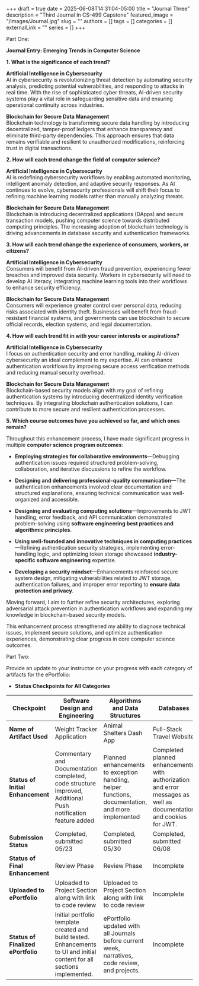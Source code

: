 +++ 
draft = true
date = 2025-06-08T14:31:04-05:00
title = "Journal Three"
description = "Third Journal In CS-499 Capstone"
featured_image = "/images/Journal.jpg"
slug = ""
authors = []
tags = []
categories = []
externalLink = ""
series = []
+++

Part One:

**Journal Entry: Emerging Trends in Computer Science**

**1. What is the significance of each trend?**

**Artificial Intelligence in Cybersecurity**  
AI in cybersecurity is revolutionizing threat detection by automating
security analysis, predicting potential vulnerabilities, and responding
to attacks in real time. With the rise of sophisticated cyber threats,
AI-driven security systems play a vital role in safeguarding sensitive
data and ensuring operational continuity across industries.

**Blockchain for Secure Data Management**  
Blockchain technology is transforming secure data handling by
introducing decentralized, tamper-proof ledgers that enhance
transparency and eliminate third-party dependencies. This approach
ensures that data remains verifiable and resilient to unauthorized
modifications, reinforcing trust in digital transactions.

**2. How will each trend change the field of computer science?**

**Artificial Intelligence in Cybersecurity**  
AI is redefining cybersecurity workflows by enabling automated
monitoring, intelligent anomaly detection, and adaptive security
responses. As AI continues to evolve, cybersecurity professionals will
shift their focus to refining machine learning models rather than
manually analyzing threats.

**Blockchain for Secure Data Management**  
Blockchain is introducing decentralized applications (DApps) and secure
transaction models, pushing computer science towards distributed
computing principles. The increasing adoption of blockchain technology
is driving advancements in database security and authentication
frameworks.

**3. How will each trend change the experience of consumers, workers, or
citizens?**

**Artificial Intelligence in Cybersecurity**  
Consumers will benefit from AI-driven fraud prevention, experiencing
fewer breaches and improved data security. Workers in cybersecurity will
need to develop AI literacy, integrating machine learning tools into
their workflows to enhance security efficiency.

**Blockchain for Secure Data Management**  
Consumers will experience greater control over personal data, reducing
risks associated with identity theft. Businesses will benefit from
fraud-resistant financial systems, and governments can use blockchain to
secure official records, election systems, and legal documentation.

**4. How will each trend fit in with your career interests or
aspirations?**

**Artificial Intelligence in Cybersecurity**  
I focus on authentication security and error handling, making AI-driven
cybersecurity an ideal complement to my expertise. AI can enhance
authentication workflows by improving secure access verification methods
and reducing manual security overhead.

**Blockchain for Secure Data Management**  
Blockchain-based security models align with my goal of refining
authentication systems by introducing decentralized identity
verification techniques. By integrating blockchain authentication
solutions, I can contribute to more secure and resilient authentication
processes.

**5. Which course outcomes have you achieved so far, and which ones
remain?**

Throughout this enhancement process, I have made significant progress in
multiple **computer science program outcomes**:

- **Employing strategies for collaborative environments**—Debugging
  authentication issues required structured problem-solving,
  collaboration, and iterative discussions to refine the workflow.

- **Designing and delivering professional-quality communication**—The
  authentication enhancements involved clear documentation and
  structured explanations, ensuring technical communication was
  well-organized and accessible.

- **Designing and evaluating computing solutions**—Improvements to JWT
  handling, error feedback, and API communication demonstrated
  problem-solving using **software engineering best practices and
  algorithmic principles**.

- **Using well-founded and innovative techniques in computing
  practices**—Refining authentication security strategies, implementing
  error-handling logic, and optimizing token storage showcased
  **industry-specific software engineering** expertise.

- **Developing a security mindset**—Enhancements reinforced secure
  system design, mitigating vulnerabilities related to JWT storage,
  authentication failures, and improper error reporting to **ensure data
  protection and privacy**.

Moving forward, I aim to further refine security architectures,
exploring adversarial attack prevention in authentication workflows and
expanding my knowledge in blockchain-based security models.

This enhancement process strengthened my ability to diagnose technical
issues, implement secure solutions, and optimize authentication
experiences, demonstrating clear progress in core computer science
outcomes.

Part Two:

Provide an update to your instructor on your progress with each category
of artifacts for the ePortfolio:

- **Status Checkpoints for All Categories**

<table>
<colgroup>
<col style="width: 17%" />
<col style="width: 29%" />
<col style="width: 23%" />
<col style="width: 29%" />
</colgroup>
<thead>
<tr>
<th style="text-align: center;"><strong>Checkpoint</strong></th>
<th style="text-align: center;"><strong>Software Design and
Engineering</strong></th>
<th style="text-align: center;"><strong>Algorithms and Data
Structures</strong></th>
<th style="text-align: center;"><strong>Databases</strong></th>
</tr>
</thead>
<tbody>
<tr>
<td><strong>Name of Artifact Used</strong></td>
<td>Weight Tracker Application</td>
<td>Animal Shelters Dash App</td>
<td>Full-Stack Travel Website</td>
</tr>
<tr>
<td><strong>Status of Initial Enhancement</strong></td>
<td>Commentary and Documentation completed, code structure improved,
Additional Push notification feature added</td>
<td>Planned enhancements to exception handling, helper functions,
documentation, and more implemented</td>
<td>Completed planned enhancements with authorization and error messages
as well as documentation and cookies for JWT.</td>
</tr>
<tr>
<td><strong>Submission Status</strong></td>
<td>Completed, submitted 05/23</td>
<td>Completed, submitted 05/30</td>
<td>Completed, submitted 06/08</td>
</tr>
<tr>
<td><strong>Status of Final Enhancement</strong></td>
<td>Review Phase</td>
<td>Review Phase</td>
<td>Incomplete</td>
</tr>
<tr>
<td><strong>Uploaded to ePortfolio</strong></td>
<td>Uploaded to Project Section along with link to code review</td>
<td>Uploaded to Project Section along with link to code review</td>
<td>Incomplete</td>
</tr>
<tr>
<td><strong>Status of Finalized ePortfolio</strong></td>
<td>Initial portfolio template created and build tested. Enhancements to
UI and initial content for all sections implemented.</td>
<td>ePortfolio updated with all Journals before current week,
narratives, code review, and projects.</td>
<td>Incomplete</td>
</tr>
</tbody>
</table>
